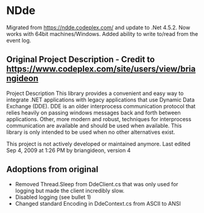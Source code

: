 # NDde
Migrated from https://ndde.codeplex.com/ and update to .Net 4.5.2. Now works with 64bit machines/Windows. 
Added ability to write to/read from the event log.



## Original Project Description - Credit to https://www.codeplex.com/site/users/view/briangideon
Project Description
This library provides a convenient and easy way to integrate .NET applications with legacy applications that use Dynamic Data Exchange (DDE). DDE is an older interprocess communication protocol that relies heavily on passing windows messages back and forth between applications. Other, more modern and robust, techniques for interprocess communication are available and should be used when available. This library is only intended to be used when no other alternatives exist.

This project is not actively developed or maintained anymore.
Last edited Sep 4, 2009 at 1:26 PM by briangideon, version 4

## Adoptions from original
* Removed Thread.Sleep from DdeClient.cs that was only used for logging but made the client incredibly slow.
* Disabled logging (see bullet 1)
* Changed standard Encoding in DdeContext.cs from ASCII to ANSI
